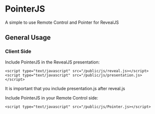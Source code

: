 # PointerJS

A simple to use Remote Control and Pointer for RevealJS

## General Usage

### Client Side

Include PointerJS in the RevealJS presentation:
```
<script type="text/javascript" src="/public/js/reveal.js></script>
<script type="text/javascript" src="/public/js/presentation.js></script>
```
It is important that you include presentation.js after reveal.js

Include PointerJS in your Remote Control side: 
```
<script type="text/javascript" src="/public/js/Pointer.js></script>
```
